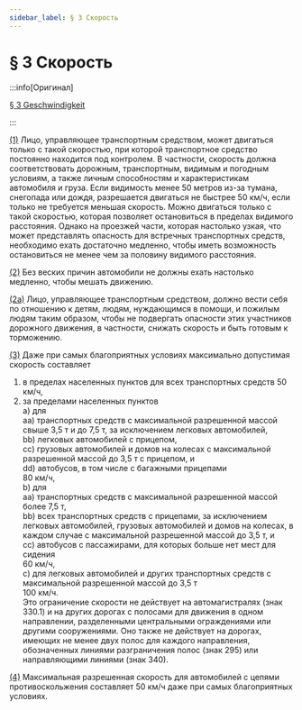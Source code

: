 ```yaml
---
sidebar_label: § 3 Скорость
---
```


<VerifiedTranslationIcon />

# § 3 Скорость

:::info[Оригинал]

[§ 3 Geschwindigkeit](https://www.gesetze-im-internet.de/stvo_2013/__3.html)

:::

<span id="1">[(1)](#1)</span> Лицо, управляющее транспортным средством, может двигаться
только с такой скоростью, при которой транспортное средство постоянно находится под
контролем. В частности, скорость должна соответствовать дорожным, транспортным, видимым
и погодным условиям, а также личным способностям и характеристикам автомобиля и груза.
Если видимость менее 50 метров из-за тумана, снегопада или дождя, разрешается двигаться
не быстрее 50 км/ч, если только не требуется меньшая скорость. Можно двигаться только
с такой скоростью, которая позволяет остановиться в пределах видимого расстояния.
Однако на проезжей части, которая настолько узкая, что может представлять опасность
для встречных транспортных средств, необходимо ехать достаточно медленно, чтобы иметь
возможность остановиться не менее чем за половину видимого расстояния.

<span id="2">[(2)](#2)</span> Без веских причин автомобили не должны ехать настолько
медленно, чтобы мешать движению.

<span id="2a">[(2a)](#2a)</span> Лицо, управляющее транспортным средством, должно
вести себя по отношению к детям, людям, нуждающимся в помощи, и пожилым людям таким
образом, чтобы не подвергать опасности этих участников дорожного движения, в частности,
снижать скорость и быть готовым к торможению.

<span id="3">[(3)](#3)</span> Даже при самых благоприятных условиях максимально допустимая
скорость составляет

1. в пределах населенных пунктов для всех транспортных средств 50 км/ч,
2. за пределами населенных пунктов  
   a) для  
   aa) транспортных средств с максимальной разрешенной массой свыше 3,5 т и до 7,5 т, за исключением легковых автомобилей,  
   bb) легковых автомобилей с прицепом,  
   cc) грузовых автомобилей и домов на колесах с максимальной разрешенной массой до 3,5 т с прицепом, и  
   dd) автобусов, в том числе с багажными прицепами  
   80 км/ч,  
   b) для  
   aa) транспортных средств с максимальной разрешенной массой более 7,5 т,  
   bb) всех транспортных средств с прицепами, за исключением легковых автомобилей, грузовых автомобилей и домов на колесах, в каждом случае с максимальной разрешенной массой до 3,5 т, и  
   cc) автобусов с пассажирами, для которых больше нет мест для сидения  
   60 км/ч,  
   c) для легковых автомобилей и других транспортных средств с максимальной разрешенной массой до 3,5 т  
   100 км/ч.  
   Это ограничение скорости не действует на автомагистралях (знак 330.1) и на других дорогах с полосами для движения в одном направлении, разделенными центральными ограждениями или другими сооружениями. Оно также не действует на дорогах, имеющих не менее двух полос для каждого направления, обозначенных линиями разграничения полос (знак 295) или направляющими линиями (знак 340).

<span id="4">[(4)](#4)</span> Максимальная разрешенная скорость для автомобилей с
цепями противоскольжения составляет 50 км/ч даже при самых благоприятных условиях.

